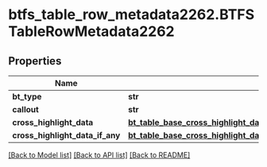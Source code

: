 # btfs_table_row_metadata2262.BTFSTableRowMetadata2262

## Properties
Name | Type | Description | Notes
------------ | ------------- | ------------- | -------------
**bt_type** | **str** |  | [optional] 
**callout** | **str** |  | [optional] 
**cross_highlight_data** | [**bt_table_base_cross_highlight_data2609.BTTableBaseCrossHighlightData2609**](BTTableBaseCrossHighlightData2609.md) |  | [optional] 
**cross_highlight_data_if_any** | [**bt_table_base_cross_highlight_data2609.BTTableBaseCrossHighlightData2609**](BTTableBaseCrossHighlightData2609.md) |  | [optional] 

[[Back to Model list]](../README.md#documentation-for-models) [[Back to API list]](../README.md#documentation-for-api-endpoints) [[Back to README]](../README.md)


